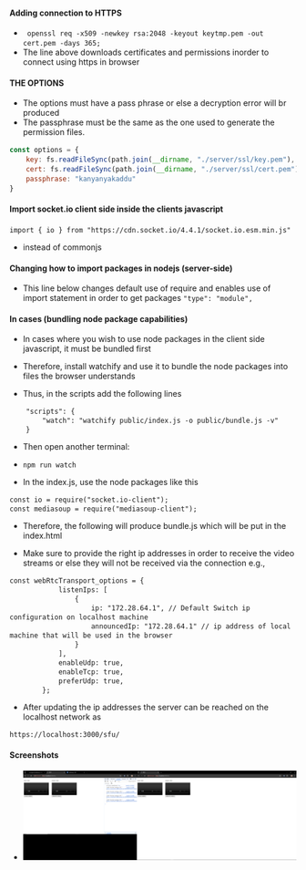 #### Adding connection to HTTPS

- ``` openssl req -x509 -newkey rsa:2048 -keyout keytmp.pem -out cert.pem -days 365;```
- The line above downloads certificates and permissions inorder to connect using https in browser

#### THE OPTIONS

- The options must have a pass phrase or else a decryption error will br produced
- The passphrase must be the same as the one used to generate the permission files.

```js
const options = {
    key: fs.readFileSync(path.join(__dirname, "./server/ssl/key.pem"), "utf-8"),
    cert: fs.readFileSync(path.join(__dirname, "./server/ssl/cert.pem"), "utf-8"),
    passphrase: "kanyanyakaddu"
}
```

#### Import socket.io client side inside the clients javascript

```import { io } from "https://cdn.socket.io/4.4.1/socket.io.esm.min.js"```

- instead of commonjs

#### Changing how to import packages in nodejs (server-side)

- This line below changes default use of require and enables use of import statement in order to get packages
  ```"type": "module",```

#### In cases (bundling node package capabilities)

- In cases where you wish to use node packages in the client side javascript, it must be bundled first
- Therefore, install watchify and use it to bundle the node packages into files the browser understands

- Thus, in the scripts add the following lines

```
    "scripts": {
        "watch": "watchify public/index.js -o public/bundle.js -v"
    }
```

- Then open another terminal:
- ``` npm run watch ```

- In the index.js, use the node packages like this

```
const io = require("socket.io-client");
const mediasoup = require("mediasoup-client");
```

- Therefore, the following will produce bundle.js which will be put in the index.html

- Make sure to provide the right ip addresses in order to receive the video streams or else they will not be received
  via the connection e.g.,

```
const webRtcTransport_options = {
            listenIps: [
                {
                    ip: "172.28.64.1", // Default Switch ip configuration on localhost machine
                    announcedIp: "172.28.64.1" // ip address of local machine that will be used in the browser
                }
            ],
            enableUdp: true,
            enableTcp: true,
            preferUdp: true,
        };
```

- After updating the ip addresses the server can be reached on the localhost network as

```agsl
https://localhost:3000/sfu/
```

#### Screenshots
- ![screenshot one](https://github.com/busingepius/mediasoup-1-1/blob/main/screenshot/Screenshot_1.png)
